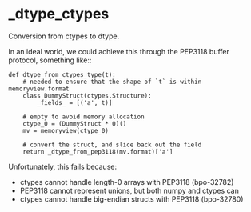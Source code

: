 # _dtype_ctypes

Conversion from ctypes to dtype.

In an ideal world, we could achieve this through the PEP3118 buffer protocol,
something like::

    def dtype_from_ctypes_type(t):
        # needed to ensure that the shape of `t` is within memoryview.format
        class DummyStruct(ctypes.Structure):
            _fields_ = [('a', t)]

        # empty to avoid memory allocation
        ctype_0 = (DummyStruct * 0)()
        mv = memoryview(ctype_0)

        # convert the struct, and slice back out the field
        return _dtype_from_pep3118(mv.format)['a']

Unfortunately, this fails because:

* ctypes cannot handle length-0 arrays with PEP3118 (bpo-32782)
* PEP3118 cannot represent unions, but both numpy and ctypes can
* ctypes cannot handle big-endian structs with PEP3118 (bpo-32780)

